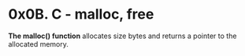 # 0x0B. C - malloc, free
<p><strong>The malloc() function</strong> allocates size bytes and returns a pointer to the allocated 
memory.</p>
